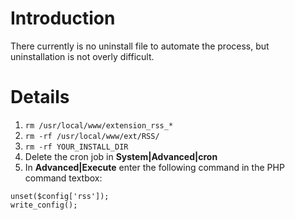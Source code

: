 # Introduction #

There currently is no uninstall file to automate the process, but uninstallation is not overly difficult.


# Details #
  1. `rm /usr/local/www/extension_rss_*`
  1. `rm -rf /usr/local/www/ext/RSS/`
  1. `rm -rf YOUR_INSTALL_DIR`
  1. Delete the cron job in **System|Advanced|cron**
  1. In **Advanced|Execute** enter the following command in the PHP command textbox:
```
unset($config['rss']);
write_config();
```